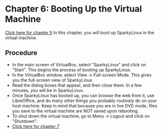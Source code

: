 # Chapter 6: Booting Up the Virtual Machine
[Click here for chapter 5](https://github.com/rubyonracetracks/tutorial-virtualbox/blob/master/05-configure_virtual_machine.md)
In this chapter, you will boot up SparkyLinux in the virtual machine.

## Procedure
* In the main screen of VirtualBox, select "SparkyLinux" and click on "Start".  This begins the process of booting up SparkyLinux.
* In the VirtualBox window, select View -> Full-screen Mode.  This gives you the full-screen view of SparkyLinux.
* Read the dialog boxes that appear, and then close them.  In a few minutes, you will be in SparkyLinux.
* Once SparkyLinux has booted up, you can browse the web from it, use LibreOffice, and do many other things you probably routinely do on your host machine.  Keep in mind that because you are in live DVD mode, files you save to the virtual machine are NOT saved upon rebooting.
* To shut down the virtual machine, go to Menu -> Logout and click on "Shutdown".
* [Click here for chapter 7](https://github.com/rubyonracetracks/tutorial-virtualbox/blob/master/07-installing_linux.md)
